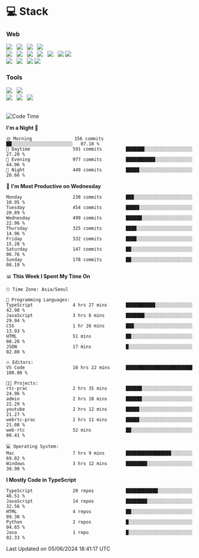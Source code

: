<h1>💻 Stack</h1>
<div>
 <h3>Web</h3>
 <!-- badge : https://shields.io/ -->
 <!-- icon : https://simpleicons.org/?q=Get -->
 <img src="https://img.shields.io/badge/HTML5-e74c3c?style=flat-square&logo=HTML5&logoColor=white"/> &nbsp 
 <img src="https://img.shields.io/badge/CSS3-0A84FF?style=flat-square&logo=CSS3&logoColor=white"/> &nbsp 
 <img src="https://img.shields.io/badge/JavaScript-FFCD11?style=flat-square&logo=JavaScript&logoColor=white"/> &nbsp 
 <img src="https://img.shields.io/badge/TypeScript-3075C0?style=flat-square&logo=TypeScript&logoColor=white"/>
 <br/>
 <img src="https://img.shields.io/badge/Next-000000?style=flat-square&logo=nextdotjs&logoColor=white"/> &nbsp 
 <img src="https://img.shields.io/badge/React-00BCF6?style=flat-square&logo=React&logoColor=white"/> &nbsp 
 <img src="https://img.shields.io/badge/Redux-764ABC?style=flat-square&logo=Redux&logoColor=white"/> &nbsp
 <img src="https://img.shields.io/badge/Recoil-3578E5?style=flat-square&logo=recoil&logoColor=white"/> &nbsp
 <img src="https://img.shields.io/badge/React-Query-FF4154?style=flat-square&logo=reactquery&logoColor=white"/> &nbsp 
 <img src="https://img.shields.io/badge/styled%2Dcomponents-DB7093?style=flat-square&logo=styled%2Dcomponents&logoColor=white"/>
 <img src="https://img.shields.io/badge/CSS Modules-000000?style=flat-square&logo=CSS Modules&logoColor=white"/> &nbsp 
 <br/>
 <img src="https://img.shields.io/badge/Node-339933?style=flat-square&logo=Node.js&logoColor=white"/> &nbsp 
 <img src="https://img.shields.io/badge/Express-000000?style=flat-square&logo=Express&logoColor=white"/> &nbsp 
 <img src="https://img.shields.io/badge/MongoDB-47A248?style=flat-square&logo=MongoDB&logoColor=white"/>
 <img src="https://img.shields.io/badge/MariaDB-003545?style=flat-square&logo=mariadb&logoColor=white"/>
 
 <h3>Tools</h3>
 <img src="https://img.shields.io/badge/Visual Studio Code-007ACC?style=flat-square&logo=Visual Studio Code&logoColor=white"/> &nbsp 
 <img src="https://img.shields.io/badge/Postman-FF6C37?style=flat-square&logo=Postman&logoColor=white"/> &nbsp
 <br>
 <img src="https://img.shields.io/badge/Adobe Photoshop-31A8FF?style=flat-square&logo=Adobe Photoshop&logoColor=white"/> &nbsp 
 <img src="https://img.shields.io/badge/Adobe Illustrator-FF9A00?style=flat-square&logo=Adobe Illustrator&logoColor=white"/> &nbsp 
 <img src="https://img.shields.io/badge/Figma-F24E1E?style=flat-square&logo=Figma&logoColor=white"/> &nbsp
</div>

<br>

<!--START_SECTION:waka-->
![Code Time](http://img.shields.io/badge/Code%20Time-1%2C124%20hrs%206%20mins-blue)

**I'm a Night 🦉** 

```text
🌞 Morning                156 commits         ██░░░░░░░░░░░░░░░░░░░░░░░   07.18 % 
🌆 Daytime                591 commits         ███████░░░░░░░░░░░░░░░░░░   27.20 % 
🌃 Evening                977 commits         ███████████░░░░░░░░░░░░░░   44.96 % 
🌙 Night                  449 commits         █████░░░░░░░░░░░░░░░░░░░░   20.66 % 
```
📅 **I'm Most Productive on Wednesday** 

```text
Monday                   238 commits         ███░░░░░░░░░░░░░░░░░░░░░░   10.95 % 
Tuesday                  454 commits         █████░░░░░░░░░░░░░░░░░░░░   20.89 % 
Wednesday                499 commits         ██████░░░░░░░░░░░░░░░░░░░   22.96 % 
Thursday                 325 commits         ████░░░░░░░░░░░░░░░░░░░░░   14.96 % 
Friday                   332 commits         ████░░░░░░░░░░░░░░░░░░░░░   15.28 % 
Saturday                 147 commits         ██░░░░░░░░░░░░░░░░░░░░░░░   06.76 % 
Sunday                   178 commits         ██░░░░░░░░░░░░░░░░░░░░░░░   08.19 % 
```


📊 **This Week I Spent My Time On** 

```text
🕑︎ Time Zone: Asia/Seoul

💬 Programming Languages: 
TypeScript               4 hrs 27 mins       ███████████░░░░░░░░░░░░░░   42.90 % 
JavaScript               3 hrs 6 mins        ███████░░░░░░░░░░░░░░░░░░   29.94 % 
CSS                      1 hr 26 mins        ███░░░░░░░░░░░░░░░░░░░░░░   13.93 % 
HTML                     51 mins             ██░░░░░░░░░░░░░░░░░░░░░░░   08.20 % 
JSON                     17 mins             █░░░░░░░░░░░░░░░░░░░░░░░░   02.80 % 

🔥 Editors: 
VS Code                  10 hrs 22 mins      █████████████████████████   100.00 % 

🐱‍💻 Projects: 
rtc-prac                 2 hrs 35 mins       ██████░░░░░░░░░░░░░░░░░░░   24.96 % 
admin                    2 hrs 18 mins       ██████░░░░░░░░░░░░░░░░░░░   22.29 % 
youtube                  2 hrs 12 mins       █████░░░░░░░░░░░░░░░░░░░░   21.27 % 
webrtc-prac              2 hrs 11 mins       █████░░░░░░░░░░░░░░░░░░░░   21.08 % 
web-rtc                  52 mins             ██░░░░░░░░░░░░░░░░░░░░░░░   08.41 % 

💻 Operating System: 
Mac                      7 hrs 9 mins        █████████████████░░░░░░░░   69.02 % 
Windows                  3 hrs 12 mins       ████████░░░░░░░░░░░░░░░░░   30.98 % 
```

**I Mostly Code in TypeScript** 

```text
TypeScript               20 repos            ████████████░░░░░░░░░░░░░   46.51 % 
JavaScript               14 repos            ████████░░░░░░░░░░░░░░░░░   32.56 % 
HTML                     4 repos             ██░░░░░░░░░░░░░░░░░░░░░░░   09.30 % 
Python                   2 repos             █░░░░░░░░░░░░░░░░░░░░░░░░   04.65 % 
Java                     1 repo              █░░░░░░░░░░░░░░░░░░░░░░░░   02.33 % 
```




 Last Updated on 05/06/2024 18:41:17 UTC
<!--END_SECTION:waka-->
